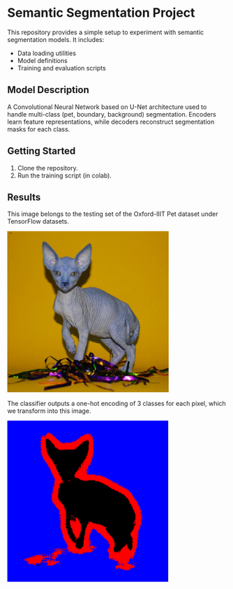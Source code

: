 # Semantic Segmentation Project

This repository provides a simple setup to experiment with semantic segmentation models. It includes:
- Data loading utilities
- Model definitions
- Training and evaluation scripts

## Model Description
A Convolutional Neural Network based on U-Net architecture used to handle multi-class (pet, boundary, background) segmentation. Encoders learn feature representations, while decoders reconstruct segmentation masks for each class.

## Getting Started
1. Clone the repository.
2. Run the training script (in colab).

## Results
This image belongs to the testing set of the Oxford-IIIT Pet dataset under TensorFlow datasets.

![Input](results/sample.png)

The classifier outputs a one-hot encoding of 3 classes for each pixel, which we transform into this image.

![Ground Truth](results/sample_result.png)

